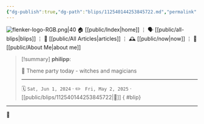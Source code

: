 ```yaml
---
{"dg-publish":true,"dg-path":"blips/112540144253845722.md","permalink":"/blips/112540144253845722/","title":"philipp on mastodon @ 2024-06-01"}
---
```



<div class="transclusion internal-embed is-loaded"><div class="markdown-embed">




![flenker-logo-RGB.png|40](/img/user/attachments/flenker-logo-RGB.png)
🏠 [[public/Index\|home]]  ⋮ 🗣️ [[public/all-blips\|blips]] ⋮  📝 [[public/All Articles\|articles]]  ⋮ 🕰️ [[public/now\|now]] ⋮ 🪪 [[public/About Me\|about me]]


</div></div>


> [!summary] **philipp**:
>
> 🧙 Theme party today - witches and magicians
> - - -
>
> 🗓️ <code>Sat, Jun 1, 2024</code>  · ✏️ <code> Fri, May 2, 2025</code>  · [[public/blips/112540144253845722\|🔗]]
{ #blip}


- - -

 👾
